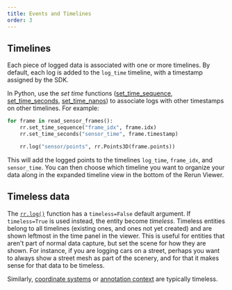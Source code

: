 ```yaml
---
title: Events and Timelines
order: 3
---
```


## Timelines
Each piece of logged data is associated with one or more timelines.
By default, each log is added to the `log_time` timeline, with a timestamp assigned by the SDK.

In Python, use the _set time_ functions ([set_time_sequence](https://ref.rerun.io/docs/python/nightly/common/logging_functions/#rerun.set_time_sequence), [set_time_seconds](https://ref.rerun.io/docs/python/nightly/common/logging_functions/#rerun.set_time_seconds), [set_time_nanos](https://ref.rerun.io/docs/python/nightly/common/logging_functions/#rerun.set_time_nanos)) to associate logs with other timestamps on other timelines. For example:

```python
for frame in read_sensor_frames():
    rr.set_time_sequence("frame_idx", frame.idx)
    rr.set_time_seconds("sensor_time", frame.timestamp)

    rr.log("sensor/points", rr.Points3D(frame.points))
```

<!-- TODO(emilk): add Rust version -->

This will add the logged points to the timelines `log_time`, `frame_idx`, and `sensor_time`.
You can then choose which timeline you want to organize your data along in the expanded timeline view in the bottom of the Rerun Viewer.

## Timeless data

The [`rr.log()`](https://ref.rerun.io/docs/python/nightly/common/logging_functions/#rerun.log) function has a `timeless=False` default argument.
If `timeless=True` is used instead, the entity become *timeless*. Timeless entities belong to all timelines (existing ones, and ones not yet created) and are shown leftmost in the time panel in the viewer.
This is useful for entities that aren't part of normal data capture, but set the scene for how they are shown.
For instance, if you are logging cars on a street, perhaps you want to always show a street mesh as part of the scenery, and for that it makes sense for that data to be timeless.

Similarly, [coordinate systems](spaces-and-transforms.md) or [annotation context](annotation-context.md) are typically timeless.
